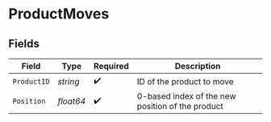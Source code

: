 # ProductMoves


## Fields

| Field                                            | Type                                             | Required                                         | Description                                      |
| ------------------------------------------------ | ------------------------------------------------ | ------------------------------------------------ | ------------------------------------------------ |
| `ProductID`                                      | *string*                                         | :heavy_check_mark:                               | ID of the product to move                        |
| `Position`                                       | *float64*                                        | :heavy_check_mark:                               | 0-based index of the new position of the product |
